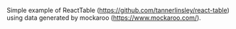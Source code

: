 Simple example of ReactTable (https://github.com/tannerlinsley/react-table) using data generated by mockaroo (https://www.mockaroo.com/).